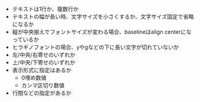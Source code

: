 - テキストは1行か、複数行か
- テキストの幅が長い時、文字サイズを小さくするか、文字サイズ固定で省略になるか
- 縦が中央揃えでフォントサイズが変わる場合、baselineはalign centerになっているか
- ヒラギノフォントの場合、yやgなどの下に長い文字が切れていないか
- 左/中央/右寄せのいずれか
- 上/中央/下寄せのいずれか
- 表示形式に指定はあるか
    - 0埋め数値
    - カンマ区切り数値
- 行間などの指定があるか
